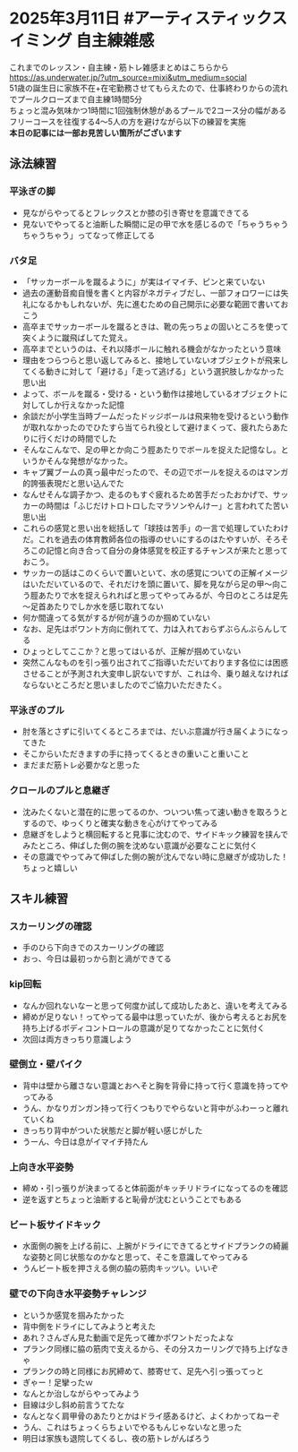 # 2025年3月11日 #アーティスティックスイミング 自主練雑感
これまでのレッスン・自主練・筋トレ雑感まとめはこちらから  
https://as.underwater.jp/?utm_source=mixi&utm_medium=social  
51歳の誕生日に家族不在+在宅勤務させてもらえたので、仕事終わりからの流れでプールクローズまで自主練1時間5分  
ちょっと混み気味かつ1時間に1回強制休憩があるプールで2コース分の幅があるフリーコースを往復する4～5人の方を避けながら以下の練習を実施  
__本日の記事には一部お見苦しい箇所がございます__ 
## 泳法練習
### 平泳ぎの脚
- 見ながらやってるとフレックスとか膝の引き寄せを意識できてる
- 見ないでやってると油断した瞬間に足の甲で水を感じるので「ちゃうちゃうちゃうちゃう」ってなって修正してる
### バタ足
- 「サッカーボールを蹴るように」が実はイマイチ、ピンと来ていない
- 過去の運動音痴自慢を書くと内容がネガティブだし、一部フォロワーには失礼になるかもしれないが、先に進むための自己開示に必要な範囲で書いておこう
- 高卒までサッカーボールを蹴るときは、靴の先っちょの固いところを使って突くように蹴飛ばしてた覚え。
- 高卒までというのは、それ以降ボールに触れる機会がなかったという意味
- 理由をつらつらと思い返してみると、接地していないオブジェクトが飛来してくる動きに対して「避ける」「走って逃げる」という選択肢しかなかった思い出
- よって、ボールを蹴る・受ける・という動作は接地しているオブジェクトに対してしか行えなかった記憶
- 余談だが小学生当時ブームだったドッジボールは飛来物を受けるという動作が取れなかったのでひたすら当てられ役として避けまくって、疲れたらあたりに行くだけの時間でした
- そんなこんなで、足の甲とか向こう脛あたりでボールを捉えた記憶なし。というかそんな発想がなかった。
- キャプ翼ブームの真っ最中だったので、その辺でボールを捉えるのはマンガ的誇張表現だと思い込んでた
- なんせそんな調子かつ、走るのもすぐ疲れるため苦手だったおかげで、サッカーの時間は「ふじだけトロトロしたマラソンやんけー」と言われてた苦い思い出
- これらの感覚と思い出を総括して「球技は苦手」の一言で処理していたわけだ。これを過去の体育教師各位の指導のせいにするのはたやすいが、そろそろこの記憶と向き合って自分の身体感覚を校正するチャンスが来たと思っておこう。
- サッカーの話はこのくらいで置いといて、水の感覚についての正解イメージはいただいているので、それだけを頭に置いて、脚を見ながら足の甲～向こう脛あたりで水を捉えられればと思ってやってみるが、今日のところは足先～足首あたりでしか水を感じ取れてない
- 何か間違ってる気がするが何が違うのか掴めていない
- なお、足先はポワント方向に倒れてて、力は入れておらずぶらんぶらんしてる
- ひょっとしてここか？と思ってはいるが、正解が掴めていない
- 突然こんなものを引っ張り出されてご指導いただいております各位には困惑させることが予測され大変申し訳ないですが、これは今、乗り越えなければならないところだと思いましたのでご協力いただきたく。
### 平泳ぎのプル
- 肘を落とさずに引いてくるところまでは、だいぶ意識が行き届くようになってきた
- そこからいただきますの手に持ってくるときの重いこと重いこと
- まだまだ筋トレ必要かなと思った
### クロールのプルと息継ぎ
- 沈みたくないと潜在的に思ってるのか、ついつい焦って速い動きを取ろうとするので、ゆっくりと確実な動きを心がけてやってみる
- 息継ぎをしようと横回転すると見事に沈むので、サイドキック練習を挟んでみたところ、伸ばした側の腕を沈めない意識が必要なことに気付く
- その意識でやってみて伸ばした側の腕が沈んでない時に息継ぎが成功した！ちょっと嬉しい
## スキル練習
### スカーリングの確認
- 手のひら下向きでのスカーリングの確認
- おっ、今日は最初っから割と渦ができてる
### kip回転
- なんか回れないなーと思って何度か試して成功したあと、違いを考えてみる
- 締めが足りない！ってやってる最中は思っていたが、後から考えるとお尻を持ち上げるボディコントロールの意識が足りてなかったことに気付く
- 次回は両方きっちり意識しよう
### 壁倒立・壁パイク
- 背中は壁から離さない意識とおへそと胸を背骨に持って行く意識を持ってやってみる
- うん、かなりガンガン持って行くつもりでやらないと背中がふわーっと離れていくね
- きっちり背中がついた状態だと脚が軽い感じがした
- うーん、今日は息がイマイチ持たん
### 上向き水平姿勢
- 締め・引っ張りが決まってると体前面がキッチリドライになってるのを確認
- 逆を返すとちょっと油断すると恥骨が沈むということでもある
### ビート板サイドキック
- 水面側の腕を上げる前に、上腕がドライにできてるとサイドプランクの綺麗な姿勢と同じ状態なのかなと思って、そこを意識してやってみる
- うんビート板を押さえる側の脇の筋肉キッツい。いいぞ
### 壁での下向き水平姿勢チャレンジ
- というか感覚を掴みたかった
- 背中側をドライにしてみようと考えた
- あれ？さんざん見た動画で足先って確かポワントだったよな
- プランク同様に脇の筋肉で支えるから、その分スカーリングで持ち上げなきゃ
- プランクの時と同様にお尻締めて、膝寄せて、足先へ引っ張ってっと
- ぎゃー！足攣ったｗ
- なんとか治しながらやってみよう
- 目線は少し斜め前言うてたな
- なんとなく肩甲骨のあたりとかはドライ感あるけど、よくわかってねーぞ
- うん、これはちょっくらちょいでやるもんじゃないなと思った
- 明日は家族も退院してくるし、夜の筋トレがんばろう